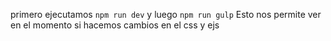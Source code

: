 primero ejecutamos `npm run dev` y luego `npm run gulp`
Esto nos permite ver en el momento si hacemos cambios en el css y ejs